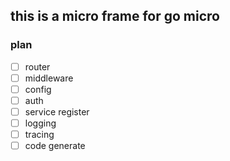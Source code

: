## this is a micro frame for go micro

### plan

- [ ] router
- [ ] middleware
- [ ] config
- [ ] auth
- [ ] service register
- [ ] logging
- [ ] tracing
- [ ] code generate